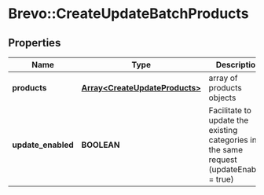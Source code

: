 # Brevo::CreateUpdateBatchProducts

## Properties
Name | Type | Description | Notes
------------ | ------------- | ------------- | -------------
**products** | [**Array&lt;CreateUpdateProducts&gt;**](CreateUpdateProducts.md) | array of products objects | 
**update_enabled** | **BOOLEAN** | Facilitate to update the existing categories in the same request (updateEnabled &#x3D; true) | [optional] 


